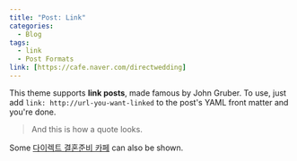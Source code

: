 ```yaml
---
title: "Post: Link"
categories:
  - Blog
tags:
  - link
  - Post Formats
link: [https://cafe.naver.com/directwedding]
---
```


This theme supports **link posts**, made famous by John Gruber. To use, just add `link: http://url-you-want-linked` to the post's YAML front matter and you're done.

> And this is how a quote looks.

Some [다이렉트 결혼준비 카페](https://cafe.naver.com/directwedding) can also be shown.
